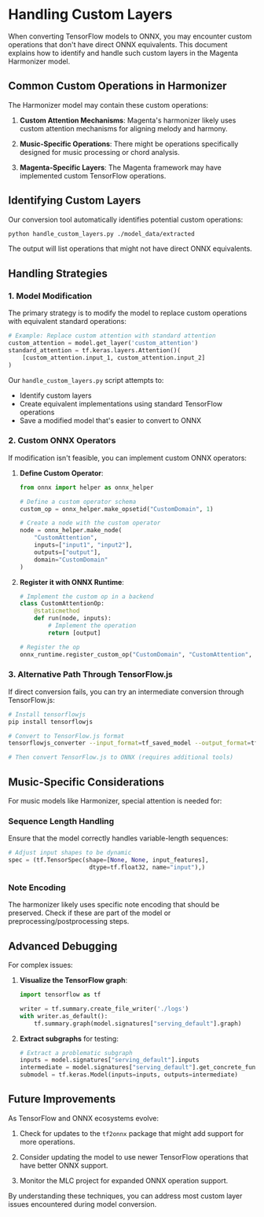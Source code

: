 # Handling Custom Layers

When converting TensorFlow models to ONNX, you may encounter custom operations that don't have direct ONNX equivalents. This document explains how to identify and handle such custom layers in the Magenta Harmonizer model.

## Common Custom Operations in Harmonizer

The Harmonizer model may contain these custom operations:

1. **Custom Attention Mechanisms**: Magenta's harmonizer likely uses custom attention mechanisms for aligning melody and harmony.

2. **Music-Specific Operations**: There might be operations specifically designed for music processing or chord analysis.

3. **Magenta-Specific Layers**: The Magenta framework may have implemented custom TensorFlow operations.

## Identifying Custom Layers

Our conversion tool automatically identifies potential custom operations:

```bash
python handle_custom_layers.py ./model_data/extracted
```

The output will list operations that might not have direct ONNX equivalents.

## Handling Strategies

### 1. Model Modification

The primary strategy is to modify the model to replace custom operations with equivalent standard operations:

```python
# Example: Replace custom attention with standard attention
custom_attention = model.get_layer('custom_attention')
standard_attention = tf.keras.layers.Attention()(
    [custom_attention.input_1, custom_attention.input_2]
)
```

Our `handle_custom_layers.py` script attempts to:
- Identify custom layers
- Create equivalent implementations using standard TensorFlow operations
- Save a modified model that's easier to convert to ONNX

### 2. Custom ONNX Operators

If modification isn't feasible, you can implement custom ONNX operators:

1. **Define Custom Operator**:
   ```python
   from onnx import helper as onnx_helper
   
   # Define a custom operator schema
   custom_op = onnx_helper.make_opsetid("CustomDomain", 1)
   
   # Create a node with the custom operator
   node = onnx_helper.make_node(
       "CustomAttention",
       inputs=["input1", "input2"],
       outputs=["output"],
       domain="CustomDomain"
   )
   ```

2. **Register it with ONNX Runtime**:
   ```python
   # Implement the custom op in a backend
   class CustomAttentionOp:
       @staticmethod
       def run(node, inputs):
           # Implement the operation
           return [output]
   
   # Register the op
   onnx_runtime.register_custom_op("CustomDomain", "CustomAttention", CustomAttentionOp)
   ```

### 3. Alternative Path Through TensorFlow.js

If direct conversion fails, you can try an intermediate conversion through TensorFlow.js:

```bash
# Install tensorflowjs
pip install tensorflowjs

# Convert to TensorFlow.js format
tensorflowjs_converter --input_format=tf_saved_model --output_format=tfjs_graph_model ./saved_model_dir ./tfjs_model

# Then convert TensorFlow.js to ONNX (requires additional tools)
```

## Music-Specific Considerations

For music models like Harmonizer, special attention is needed for:

### Sequence Length Handling

Ensure that the model correctly handles variable-length sequences:

```python
# Adjust input shapes to be dynamic
spec = (tf.TensorSpec(shape=[None, None, input_features], 
                       dtype=tf.float32, name="input"),)
```

### Note Encoding

The harmonizer likely uses specific note encoding that should be preserved. Check if these are part of the model or preprocessing/postprocessing steps.

## Advanced Debugging

For complex issues:

1. **Visualize the TensorFlow graph**:
   ```python
   import tensorflow as tf
   
   writer = tf.summary.create_file_writer('./logs')
   with writer.as_default():
       tf.summary.graph(model.signatures["serving_default"].graph)
   ```

2. **Extract subgraphs** for testing:
   ```python
   # Extract a problematic subgraph
   inputs = model.signatures["serving_default"].inputs
   intermediate = model.signatures["serving_default"].get_concrete_function()(inputs)[intermediate_tensor]
   submodel = tf.keras.Model(inputs=inputs, outputs=intermediate)
   ```

## Future Improvements

As TensorFlow and ONNX ecosystems evolve:

1. Check for updates to the `tf2onnx` package that might add support for more operations.

2. Consider updating the model to use newer TensorFlow operations that have better ONNX support.

3. Monitor the MLC project for expanded ONNX operation support.

By understanding these techniques, you can address most custom layer issues encountered during model conversion.